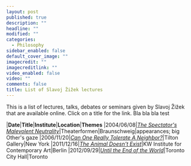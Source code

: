 ```yaml
---
layout: post
published: true
description: ""
headline: ""
modified: ""
categories: 
  - Philosophy
sidebar_enabled: false
default_cover_image: ""
imagecredit: ""
imagecreditlink: ""
video_enabled: false
video: ""
comments: false
title: List of Slavoj Žižek lectures
---
```



This is a list of lectures, talks, debates or seminars given by Slavoj Žižek that are available online. Click on a title for the link. Bla bla bla test

|__Date__|__Title__|__Institute__|__Location__|__Themes__
|2004/06/08|_[The Spectator's Malevolent Neutrality](https://youtu.be/4QhRxhzVU7Y)_|Theaterformen|Braunschweig|appearances; big Other's gaze
|2006/11/20|_[Can One Really Tolerate A Neighbor?](https://youtu.be/UnT6ykrKLzY)_|Tilton Gallery|New York
|2011/12/16|_[The Animal Doesn't Exist](https://youtu.be/EWLA3dseHQg)_|KW Institute for Contemporary Art|Berlin
|2012/09/29|_[Until the End of the World](http://podbay.fm/show/129166905/e/1365827400)_|Toronto City Hall|Toronto
